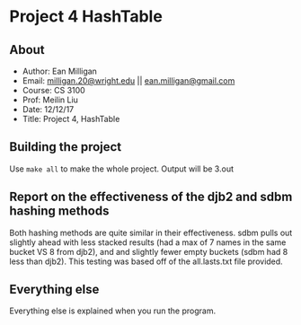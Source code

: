 # Project 4 HashTable

## About
 * Author: Ean Milligan
 * Email: milligan.20@wright.edu || ean.milligan@gmail.com
 * Course: CS 3100
 * Prof: Meilin Liu
 * Date: 12/12/17
 * Title: Project 4, HashTable
 
## Building the project

Use `make all` to make the whole project.  Output will be 3.out

## Report on the effectiveness of the djb2 and sdbm hashing methods

Both hashing methods are quite similar in their effectiveness.  sdbm pulls out slightly ahead with less stacked results (had a max of 7 names in the same bucket VS 8 from djb2), and and slightly fewer empty buckets (sdbm had 8 less than djb2).  This testing was based off of the all.lasts.txt file provided.

## Everything else

Everything else is explained when you run the program.
